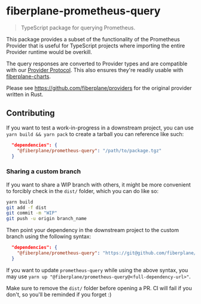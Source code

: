 # fiberplane-prometheus-query

> TypeScript package for querying Prometheus.

This package provides a subset of the functionality of the Prometheus Provider
that is useful for TypeScript projects where importing the entire Provider
runtime would be overkill.

The query responses are converted to Provider types and are compatible with our
[Provider Protocol](../fiberplane-provider-protocol/). This also ensures they're
readily usable with [fiberplane-charts](../fiberplane-charts/).

Please see https://github.com/fiberplane/providers for the original provider
written in Rust.

## Contributing

If you want to test a work-in-progress in a downstream project, you can use
`yarn build && yarn pack` to create a tarball you can reference like such:

```json
  "dependencies": {
    "@fiberplane/prometheus-query": "/path/to/package.tgz"
  }
```

### Sharing a custom branch

If you want to share a WIP branch with others, it might be more convenient to
forcibly check in the `dist/` folder, which you can do like so:

```sh
yarn build
git add -f dist
git commit -m "WIP"
git push -u origin branch_name
```

Then point your dependency in the downstream project to the custom branch using
the following syntax:

```json
  "dependencies": {
    "@fiberplane/prometheus-query": "https://git@github.com/fiberplane/fiberplane.git#workspace=fiberplane-prometheus-query&head=<branch_name>"
  }
```

If you want to update `prometheus-query` while using the above syntax, you may
use `yarn up "@fiberplane/prometheus-query@<full-dependency-url>"`.

Make sure to remove the `dist/` folder before opening a PR. CI will fail if you
don't, so you'll be reminded if you forget :)
